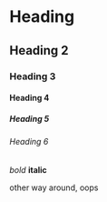 # Heading
## Heading 2
### Heading 3
#### Heading 4
##### Heading 5
###### Heading 6

*bold*
**italic**

other way around, oops

